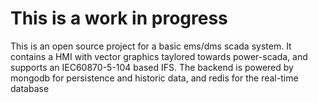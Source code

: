 # This is a work in progress

This is an open source project for a basic ems/dms scada system. It contains a HMI with vector graphics taylored towards power-scada, and supports an IEC60870-5-104 based IFS. The backend is powered by mongodb for persistence and historic data, and redis for the real-time database 
